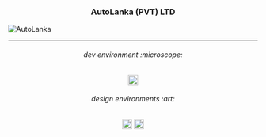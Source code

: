 <h3 align="center">
AutoLanka (PVT) LTD
</h3>

![AutoLanka](https://user-images.githubusercontent.com/86073690/200371951-d405af55-5c3f-44ec-aa34-5787835a0860.jpg)

***

<h6 align="center">
dev environment :microscope:
</h6>

<div align="center">
  <img height="20" src = "https://img.shields.io/badge/VS Code-white.svg?">
</div>

<h6 align="center">
design environments :art:
</h6>

<div align="center">
  <img height="20" src = "https://img.shields.io/badge/Adobe Photoshop-white.svg?">
  <img height="20" src = "https://img.shields.io/badge/Figma-white.svg?">
</div>
